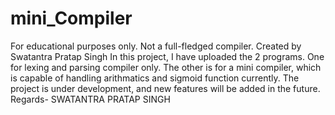 # mini_Compiler
For educational purposes only.
Not a full-fledged compiler.
Created by Swatantra Pratap Singh
In this project, I have uploaded the 2 programs.
One for lexing and parsing compiler only.
The other is for a mini compiler, which is capable of handling arithmatics and sigmoid function currently.
The project is under development, and new features will be added in the future.
Regards- SWATANTRA PRATAP SINGH
